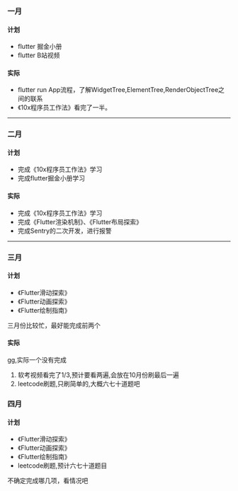 ### 一月
#### 计划
* flutter 掘金小册
* flutter B站视频

#### 实际

* flutter run App流程，了解WidgetTree,ElementTree,RenderObjectTree之间的联系
* 《10x程序员工作法》看完了一半。

----

### 二月

#### 计划

* 完成《10x程序员工作法》学习
* 完成flutter掘金小册学习

#### 实际

* 完成《10x程序员工作法》学习
* 完成《Flutter渲染机制》、《Flutter布局探索》
* 完成Sentry的二次开发，进行报警

----

### 三月

#### 计划

* 《Flutter滑动探索》
* 《Flutter动画探索》
* 《Flutter绘制指南》

三月份比较忙，最好能完成前两个
#### 实际

gg,实际一个没有完成
1. 软考视频看完了1/3,预计要看两遍,会放在10月份刷最后一遍
2. leetcode刷题,只刷简单的,大概六七十道题吧

### 四月

#### 计划

* 《Flutter滑动探索》
* 《Flutter动画探索》
* 《Flutter绘制指南》
* leetcode刷题,预计六七十道题目

不确定完成哪几项，看情况吧
